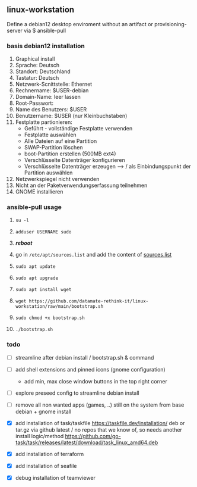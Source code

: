 ## linux-workstation
Define a debian12 desktop enviroment without an artifact or provisioning-server via $ ansible-pull

### basis debian12 installation
1. Graphical install
2. Sprache: Deutsch
3. Standort: Deutschland
4. Tastatur: Deutsch
5. Netzwerk-Scnittstelle: Ethernet
6. Rechnername: $USER-debian
7. Domain-Name: leer lassen
8. Root-Passwort:
9. Name des Benutzers: $USER
10. Benutzername: $USER (nur Kleinbuchstaben)
11. Festplatte partionieren:
    - Geführt - vollständige Festplatte verwenden
    - Festplatte auswählen
    - Alle Dateien auf eine Partition
    - SWAP-Partition löschen
    - boot-Partition erstellen (500MB ext4)
    - Verschlüsselte Datenträger konfigurieren
    - Verschlüsselte Datenträger erzeugen --> / als Einbindungspunkt der Partition auswählen
12. Netzwerkspiegel nicht verwenden
13. Nicht an der Paketverwendungserfassung teilnehmen
14. GNOME installieren


### ansible-pull usage
1. `su -l`

2. `adduser USERNAME sudo`

3. ***reboot***

4. go in `/etc/apt/sources.list` and add the content of [sources.list](https://github.com/datamate-rethink-it/linux-workstation/blob/main/files/sources.list)

5. `sudo apt update`

6. `sudo apt upgrade`

7. `sudo apt install wget`

8. `wget https://github.com/datamate-rethink-it/linux-workstation/raw/main/bootstrap.sh`

9. `sudo chmod +x bootstrap.sh`

10. `./bootstrap.sh`

### todo
- [ ] streamline after debian install / bootstrap.sh & command
- [ ] add shell extensions and pinned icons (gnome configuration)
  - add min, max close window buttons in the top right corner
- [ ] explore preseed config to streamline debian install
- [ ] remove all non wanted apps (games, ..) still on the system from base debian + gnome install

- [x] add installation of task/taskfile https://taskfile.dev/installation/ deb or tar.gz via github latest / no repos that we know of, so needs another install logic/method
https://github.com/go-task/task/releases/latest/download/task_linux_amd64.deb
- [x] add installation of terraform
- [x] add installation of seafile
- [x] debug installation of teamviewer
